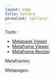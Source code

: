 ```yaml
---
layout: page
title: Gallery
permalink: /gallery/
---
```


Tools:
<ul id="tools">
<li><a href="{{site.baseurl}}/tools/metapageview">Metapage Viewer</a></li>
<li><a href="{{site.baseurl}}/tools/metaframeview?url={{site.baseurl}}/metaframes/example00_iframe1/">Metaframe Viewer</a></li>
<li><a href="{{site.baseurl}}/tools/metaframe-resize?url={{site.baseurl}}/metaframes/passthrough/">Metaframe Resizer</a></li>

</ul>

Metaframes:
<ul id="metaframes"></ul>


Metapages:
<ul id="metapages"></ul>


<script src="index.js"></script>